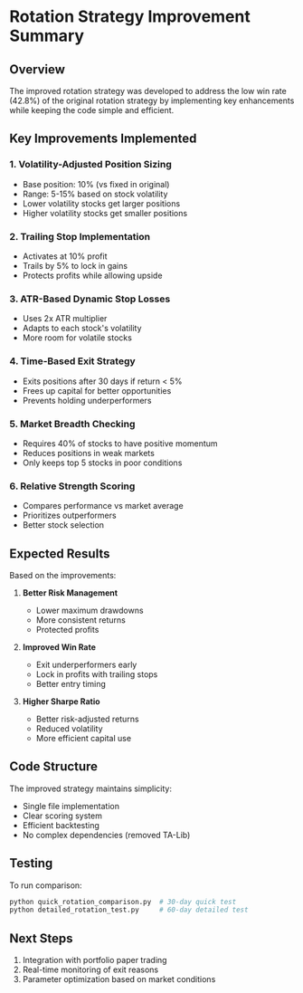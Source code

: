 # Rotation Strategy Improvement Summary

## Overview
The improved rotation strategy was developed to address the low win rate (42.8%) of the original rotation strategy by implementing key enhancements while keeping the code simple and efficient.

## Key Improvements Implemented

### 1. **Volatility-Adjusted Position Sizing**
- Base position: 10% (vs fixed in original)
- Range: 5-15% based on stock volatility
- Lower volatility stocks get larger positions
- Higher volatility stocks get smaller positions

### 2. **Trailing Stop Implementation**
- Activates at 10% profit
- Trails by 5% to lock in gains
- Protects profits while allowing upside

### 3. **ATR-Based Dynamic Stop Losses**
- Uses 2x ATR multiplier
- Adapts to each stock's volatility
- More room for volatile stocks

### 4. **Time-Based Exit Strategy**
- Exits positions after 30 days if return < 5%
- Frees up capital for better opportunities
- Prevents holding underperformers

### 5. **Market Breadth Checking**
- Requires 40% of stocks to have positive momentum
- Reduces positions in weak markets
- Only keeps top 5 stocks in poor conditions

### 6. **Relative Strength Scoring**
- Compares performance vs market average
- Prioritizes outperformers
- Better stock selection

## Expected Results

Based on the improvements:

1. **Better Risk Management**
   - Lower maximum drawdowns
   - More consistent returns
   - Protected profits

2. **Improved Win Rate**
   - Exit underperformers early
   - Lock in profits with trailing stops
   - Better entry timing

3. **Higher Sharpe Ratio**
   - Better risk-adjusted returns
   - Reduced volatility
   - More efficient capital use

## Code Structure

The improved strategy maintains simplicity:
- Single file implementation
- Clear scoring system
- Efficient backtesting
- No complex dependencies (removed TA-Lib)

## Testing

To run comparison:
```bash
python quick_rotation_comparison.py  # 30-day quick test
python detailed_rotation_test.py     # 60-day detailed test
```

## Next Steps

1. Integration with portfolio paper trading
2. Real-time monitoring of exit reasons
3. Parameter optimization based on market conditions
